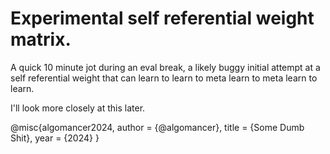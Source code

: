 # Experimental self referential weight matrix.

A quick 10 minute jot during an eval break, a likely buggy initial attempt at a self referential weight that can learn to learn to meta learn to meta learn to learn. 

I'll look more closely at this later.


@misc{algomancer2024,
  author = {@algomancer},
  title  = {Some Dumb Shit},
  year   = {2024}
}
